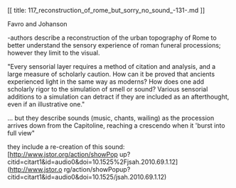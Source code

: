[[
title: 117_reconstruction_of_rome_but_sorry_no_sound_-131-.md
]]

Favro and Johanson

  

-authors describe a reconstruction of the urban topography of Rome to better understand the sensory experience of roman funeral processions; however they limit to the visual.

  

"Every sensorial layer requires a method of citation and analysis, and a large
measure of scholarly caution. How can it be proved that ancients experienced
light in the same way as moderns? How does one add scholarly rigor to the
simulation of smell or sound? Various sensorial additions to a simulation can
detract if they are included as an afterthought, even if an illustrative one."

  

  

... but they describe sounds \(music, chants, wailing\) as the procession
arrives down from the Capitoline, reaching a crescendo when it 'burst into
full view"

  

they include a re-creation of this sound: [http://www.jstor.org/action/showPop
up?citid=citart1&id=audio0&doi=10.1525%2Fjsah.2010.69.1.12](http://www.jstor.o
rg/action/showPopup?citid=citart1&id=audio0&doi=10.1525/jsah.2010.69.1.12)
